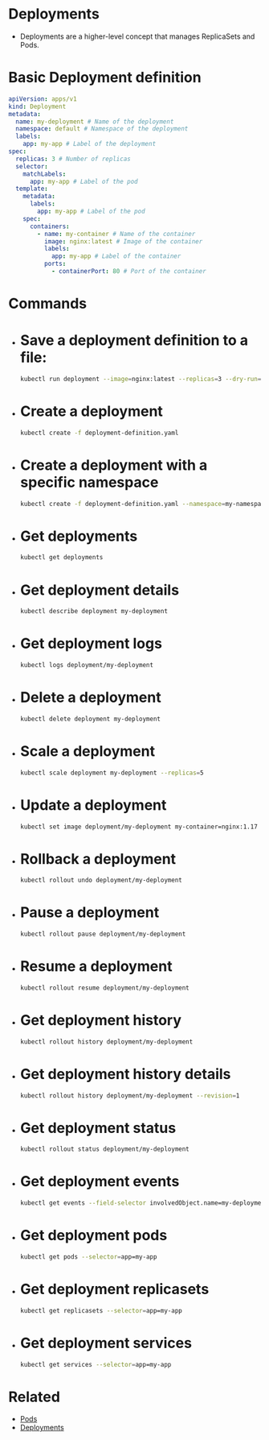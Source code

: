 # Deployments

- Deployments are a higher-level concept that manages ReplicaSets and Pods.

# Basic Deployment definition

```yaml
apiVersion: apps/v1
kind: Deployment
metadata:
  name: my-deployment # Name of the deployment
  namespace: default # Namespace of the deployment
  labels:
    app: my-app # Label of the deployment
spec:
  replicas: 3 # Number of replicas
  selector:
    matchLabels:
      app: my-app # Label of the pod
  template:
    metadata:
      labels:
        app: my-app # Label of the pod
    spec:
      containers:
        - name: my-container # Name of the container
          image: nginx:latest # Image of the container
          labels:
            app: my-app # Label of the container
          ports:
            - containerPort: 80 # Port of the container
```

# Commands

- # Save a deployment definition to a file:

  ```bash
  kubectl run deployment --image=nginx:latest --replicas=3 --dry-run=client -o yaml > deployment-definition.yaml
  ```

- # Create a deployment

  ```bash
  kubectl create -f deployment-definition.yaml
  ```

- # Create a deployment with a specific namespace

  ```bash
  kubectl create -f deployment-definition.yaml --namespace=my-namespace
  ```

- # Get deployments

  ```bash
  kubectl get deployments
  ```

- # Get deployment details

  ```bash
  kubectl describe deployment my-deployment
  ```

- # Get deployment logs

  ```bash
  kubectl logs deployment/my-deployment
  ```

- # Delete a deployment

  ```bash
  kubectl delete deployment my-deployment
  ```

- # Scale a deployment

  ```bash
  kubectl scale deployment my-deployment --replicas=5
  ```

- # Update a deployment

  ```bash
  kubectl set image deployment/my-deployment my-container=nginx:1.17
  ```

- # Rollback a deployment

  ```bash
  kubectl rollout undo deployment/my-deployment
  ```

- # Pause a deployment

  ```bash
  kubectl rollout pause deployment/my-deployment
  ```

- # Resume a deployment

  ```bash
  kubectl rollout resume deployment/my-deployment
  ```

- # Get deployment history

  ```bash
  kubectl rollout history deployment/my-deployment
  ```

- # Get deployment history details

  ```bash
  kubectl rollout history deployment/my-deployment --revision=1
  ```

- # Get deployment status

  ```bash
  kubectl rollout status deployment/my-deployment
  ```

- # Get deployment events

  ```bash
  kubectl get events --field-selector involvedObject.name=my-deployment
  ```

- # Get deployment pods

  ```bash
  kubectl get pods --selector=app=my-app
  ```

- # Get deployment replicasets

  ```bash
  kubectl get replicasets --selector=app=my-app
  ```

- # Get deployment services

  ```bash
  kubectl get services --selector=app=my-app
  ```

# Related

- [Pods](/pods.md)
- [Deployments](/deployments.md)
